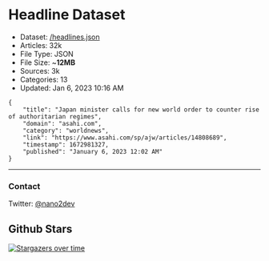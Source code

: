 # Headline Dataset

- Dataset: [/headlines.json](https://raw.githubusercontent.com/fwd/news/master/headlines.json) 
- Articles: 32k
- File Type: JSON
- File Size: ~**12MB**
- Sources: 3k
- Categories: 13
- Updated: Jan 6, 2023 10:16 AM

```
{
    "title": "Japan minister calls for new world order to counter rise of authoritarian regimes",
    "domain": "asahi.com",
    "category": "worldnews",
    "link": "https://www.asahi.com/sp/ajw/articles/14808689",
    "timestamp": 1672981327,
    "published": "January 6, 2023 12:02 AM"
}
```

---

### Contact 

Twitter: [@nano2dev](https://twitter.com/nano2dev)

## Github Stars

[![Stargazers over time](https://starchart.cc/fwd/news.svg)](https://starchart.cc/fwd/news)
